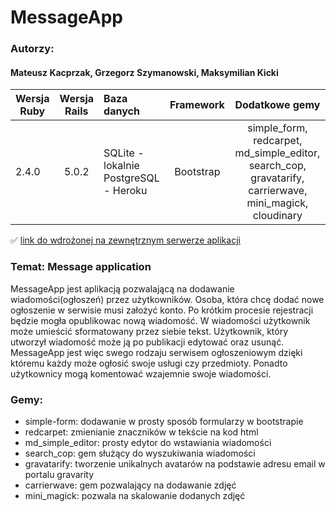 # MessageApp

### Autorzy:
#### Mateusz Kacprzak, Grzegorz Szymanowski, Maksymilian Kicki



| Wersja Ruby   | Wersja Rails  |                Baza danych                 | Framework |           Dodatkowe gemy           |
| ------------- |:-------------:|:-------------------------------------------|:---------:|:----------------------------------:|
| 2.4.0        | 5.0.2         | SQLite - lokalnie<br />PostgreSQL - Heroku | Bootstrap | simple_form, redcarpet, md_simple_editor, search_cop, gravatarify, carrierwave, mini_magick, cloudinary |


:white_check_mark: [link do wdrożonej na zewnętrznym serwerze aplikacji](http://serene-spire-89656.herokuapp.com)

### Temat: Message application

MessageApp jest aplikacją pozwalającą na dodawanie wiadomości(ogłoszeń) przez użytkowników. Osoba, która chcę dodać nowe ogłoszenie w serwisie musi założyć konto. Po krótkim procesie rejestracji będzie mogła opublikowac nową wiadomość. W wiadomości użytkownik może umieścić sformatowany przez siebie tekst. Użytkownik, który utworzył wiadomość może ją po publikacji edytować oraz usunąć. MessageApp jest więc swego rodzaju serwisem ogłoszeniowym dzięki któremu każdy może ogłosić swoje usługi czy przedmioty. Ponadto użytkownicy mogą komentować wzajemnie swoje wiadomości. 

### Gemy:<br />
- simple-form: dodawanie w prosty sposób formularzy w bootstrapie<br />
- redcarpet: zmienianie znaczników w tekście na kod html<br />
- md_simple_editor: prosty edytor do wstawiania wiadomości
- search_cop: gem służący do wyszukiwania wiadomości
- gravatarify: tworzenie unikalnych avatarów na podstawie adresu email w portalu gravarity
- carrierwave: gem pozwalający na dodawanie zdjęć
- mini_magick: pozwala na skalowanie dodanych zdjęć



